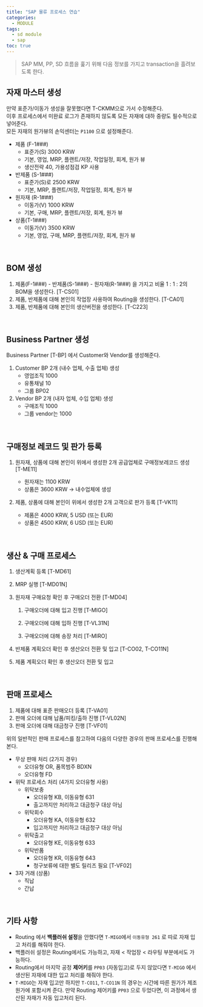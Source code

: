 ```yaml
---
title: "SAP 물류 프로세스 연습"
categories: 
  - MODULE
tags:
  - sd module
  - sap
toc: true
---
```


> SAP MM, PP, SD 흐름을 훑기 위해 다음 정보를 가지고 transaction을 흘려보도록 한다. 

## 자재 마스터 생성

만약 표준가/이동가 생성을 잘못했다면 T-CKMM으로 가서 수정해준다.<br>이후 프로세스에서 미완료 로그가 존재하지 않도록 모든 자재에 대하 중량도 필수적으로 넣어준다.<br>모든 자재의 원가뷰의 손익센터는 `P1100` 으로 설정해준다. 

- 제품 (F-1###) 
  - 표준가(S) 3000 KRW 
  - 기본, 영업, MRP, 플랜트/저장, 작업일정, 회계, 원가 뷰
  - 생산전략 40, 가용성점검 KP 사용
- 반제품 (S-1###)
  - 표준가(S)로 2500 KRW 
  - 기본, MRP, 플랜트/저장, 작업일정, 회계, 원가 뷰
- 원자재 (R-1###) 
  - 이동가(V) 1000 KRW 
  - 기본, 구매, MRP, 플랜트/저장, 회계, 원가 뷰
- 상품(T-1###) 
  - 이동가(V) 3500 KRW 
  - 기본, 영업, 구매, MRP, 플랜트/저장, 회계, 원가 뷰

<br>

## BOM 생성

1. 제품(F-1###) - 반제품(S-1###) - 원자재(R-1###) 을 가지고 비율 1 : 1 : 2의 BOM을 생성한다. [T-CS01]
2. 제품, 반제품에 대해 본인의 작업장 사용하여 Routing을 생성한다. [T-CA01]
3. 제품, 반제품에 대해 본인의 생산버전을 생성한다. [T-C223]

<br>

## Business Partner 생성

Business Partner [T-BP] 에서 Customer와 Vendor를 생성해준다.

1. Customer BP 2개 (내수 업체, 수출 업체) 생성 
   - 영업조직 1000 
   - 유통채널 10 
   - 그룹 BP02
2. Vendor BP 2개 (내자 업체, 수입 업체) 생성
   - 구매조직 1000
   - 그룹 vendor는 1000

<br>

## 구매정보 레코드 및 판가 등록

1. 원자재, 상품에 대해 본인이 위에서 생성한 2개 공급업체로 구매정보레코드 생성 [T-ME11]
   - 원자재는 1100 KRW
   - 상품은 3600 KRW → 내수업체에 생성

2. 제품, 상품에 대해 본인이 위에서 생성한 2개 고객으로 판가 등록 [T-VK11]
   - 제품은 4000 KRW, 5 USD (또는 EUR)
   - 상품은 4500 KRW, 6 USD (또는 EUR)

<br>

## 생산 & 구매 프로세스

1. 생산계획 등록 [T-MD61]

2. MRP 실행 [T-MD01N]

3. 원자재 구매요청 확인 후 구매오더 전환  [T-MD04]

   1) 구매오더에 대해 입고 진행 [T-MIGO]

   2) 구매오더에 대해 입하 진행 [T-VL31N]

   3) 구매오더에 대해 송장 처리 [T-MIRO]

4. 반제품 계획오더 확인 후 생산오더 전환 및 입고 [T-CO02, T-CO11N]

5. 제품 계획오더 확인 후 생산오더 전환 및 입고

<br>

## 판매 프로세스 

1. 제품에 대해 표준 판매오더 등록 [T-VA01]
2. 판매 오더에 대해 납품/피킹/출하 진행 [T-VL02N]
3. 판매 오더에 대해 대금청구 진행 [T-VF01]



위의 일반적인 판매 프로세스를 참고하여 다음의 다양한 경우의 판매 프로세스를 진행해본다. 

- 무상 판매 처리 (2가지 경우)
  - 오더유형 OR, 품목범주 BDXN
  - 오더유형 FD 
- 위탁 프로세스 처리 (4가지 오더유형 사용)
  - 위탁보충
    - 오더유형 KB, 이동유형 631
    - 출고까지만 처리하고 대금청구 대상 아님
  - 위탁회수
    - 오더유형 KA, 이동유형 632
    - 입고까지만 처리하고 대금청구 대상 아님
  - 위탁출고
    - 오더유형 KE, 이동유형 633
  - 위탁반품
    - 오더유형 KR, 이동유형 643
    - 청구보류에 대한 별도 릴리즈 필요 [T-VF02]
- 3자 거래 (상품)
  - 직납
  - 간납

<br>

## 기타 사항

- Routing 에서 **백플러쉬 설정**을 안했다면 `T-MIGO`에서 `이동유형 261` 로  따로 자재 입고 처리를 해줘야 한다.
- 백플러쉬 설정은 Routing에서도 가능하고, 자재 < 작업장 < 라우팅 부분에서도 가능하다. 
- Routing에서 마지막 공정 **제어키**를 `PP03` (자동입고)로 두지 않았다면 `T-MIGO` 에서 생산된 자재에 대한 입고 처리를 해줘야 한다.
- `T-MIGO`는 자재 입고만 하지만 `T-CO11`, `T-CO11N` 의 경우는 시간에 따른 원가가 제조 원가에 포함시켜 준다. 만약 Routing 제어키를 `PP03` 으로 두었다면, 이 과정에서 생산된 자재가 자동 입고처리 된다.